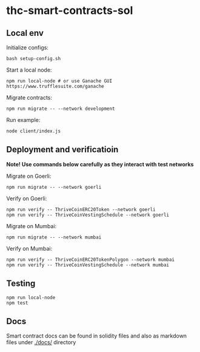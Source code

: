 # thc-smart-contracts-sol

## Local env

Initialize configs:
```
bash setup-config.sh
```

Start a local node:
```
npm run local-node # or use Ganache GUI https://www.trufflesuite.com/ganache
```

Migrate contracts:
```
npm run migrate -- --network development
```

Run example:
```
node client/index.js
```

## Deployment and verificatioin

**Note! Use commands below carefully as they interact with test networks**

Migrate on Goerli:
```
npm run migrate -- --network goerli
```

Verify on Goerli:
```
npm run verify -- ThriveCoinERC20Token --network goerli
npm run verify -- ThriveCoinVestingSchedule --network goerli
```

Migrate on Mumbai:
```
npm run migrate -- --network mumbai
```

Verify on Mumbai:
```
npm run verify -- ThriveCoinERC20TokenPolygon --network mumbai
npm run verify -- ThriveCoinVestingSchedule --network mumbai
```

## Testing

```
npm run local-node
npm test
```

## Docs

Smart contract docs can be found in solidity files and also as markdown files
under [./docs/](./docs/) directory
